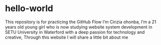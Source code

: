 # hello-world
This repository is for practicing the GitHub Flow
I’m Cinzia ohonba, I’m a 21 years old young girl who is now studying website system development in SETU University in Waterford   with a deep passion for technology and creative, Through this website I will share a little bit about me
